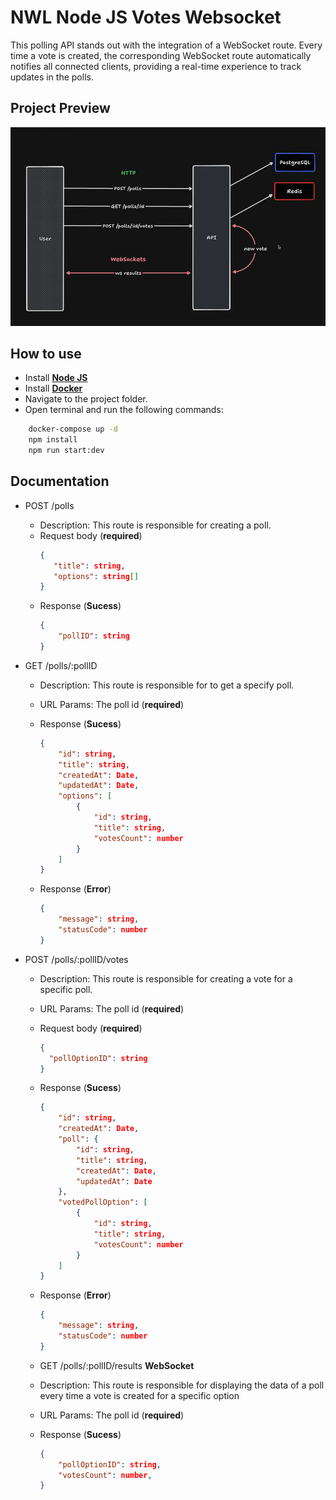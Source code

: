 # NWL Node JS Votes Websocket

This polling API stands out with the integration of a WebSocket route. Every time a vote is created, the corresponding WebSocket route automatically notifies all connected clients, providing a real-time experience to track updates in the polls.


## Project Preview

<img src="./project-preview.png" alt="Project Preview">


## How to use

- Install [**Node JS**](https://nodejs.org/en)
- Install [**Docker**](https://www.docker.com/)
- Navigate to the project folder.
- Open terminal and run the following commands:

```bash
    docker-compose up -d
    npm install
    npm run start:dev
```

## Documentation

- POST /polls
    - Description: This route is responsible for creating a poll.
    - Request body (**required**)
         ```json
        {
            "title": string,
            "options": string[]
        }
        ```
    - Response (**Sucess**)
        ```json
        {
            "pollID": string
        }
        ```

- GET /polls/:pollID
     - Description: This route is responsible for to get a specify poll.

    - URL Params: The poll id (**required**)

    - Response (**Sucess**)
        ```json
        {
            "id": string,
            "title": string,
            "createdAt": Date,
            "updatedAt": Date,
            "options": [
                {
                    "id": string,
                    "title": string,
                    "votesCount": number
                }
            ]
        }
        ```
     - Response (**Error**)
        ```json
        {
            "message": string,
            "statusCode": number
        }
        ```
    
    
    
- POST /polls/:pollID/votes
    - Description: This route is responsible for creating a vote for a specific poll.
    - URL Params: The poll id (**required**)

    - Request body (**required**)
         ```json
        {
           "pollOptionID": string
        }
        ```
    - Response (**Sucess**)
        ```json
        {
            "id": string,
            "createdAt": Date,
            "poll": {
                "id": string,
                "title": string,
                "createdAt": Date,
                "updatedAt": Date
            },
            "votedPollOption": [
                {
                    "id": string,
                    "title": string,
                    "votesCount": number
                }
            ]
        }
        ```
     - Response (**Error**)
        ```json
        {
            "message": string,
            "statusCode": number
        }
        ```
    - GET /polls/:pollID/results **WebSocket**
     - Description: This route is responsible for displaying the data of a poll every time a vote is created for a specific option

    - URL Params: The poll id (**required**)

    - Response (**Sucess**)
        ```json
        {
            "pollOptionID": string,
            "votesCount": number,
        }
        ```
    